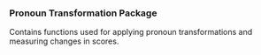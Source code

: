 ### Pronoun Transformation Package

Contains functions used for applying pronoun transformations and measuring changes in scores. 
